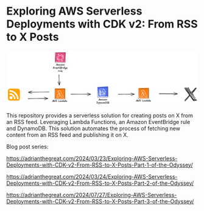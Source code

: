 
# Exploring AWS Serverless Deployments with CDK v2: From RSS to X Posts

![](rss_x_architecture.png)

This repository provides a serverless solution for creating posts on X from an RSS feed. Leveraging Lambda Functions, an Amazon EventBridge rule and DynamoDB. This solution automates the process of fetching new content from an RSS feed and publishing it on X.

Blog post series:

https://adrianthegreat.com/2024/03/23/Exploring-AWS-Serverless-Deployments-with-CDK-v2-From-RSS-to-X-Posts-Part-1-of-the-Odyssey/

https://adrianthegreat.com/2024/03/24/Exploring-AWS-Serverless-Deployments-with-CDK-v2-From-RSS-to-X-Posts-Part-2-of-the-Odyssey/

https://adrianthegreat.com/2024/07/27/Exploring-AWS-Serverless-Deployments-with-CDK-v2-From-RSS-to-X-Posts-Part-3-of-the-Odyssey/
